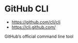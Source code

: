 # GitHub CLI

- <https://github.com/cli/cli>
- <https://cli.github.com/>

GitHub’s official command line tool


